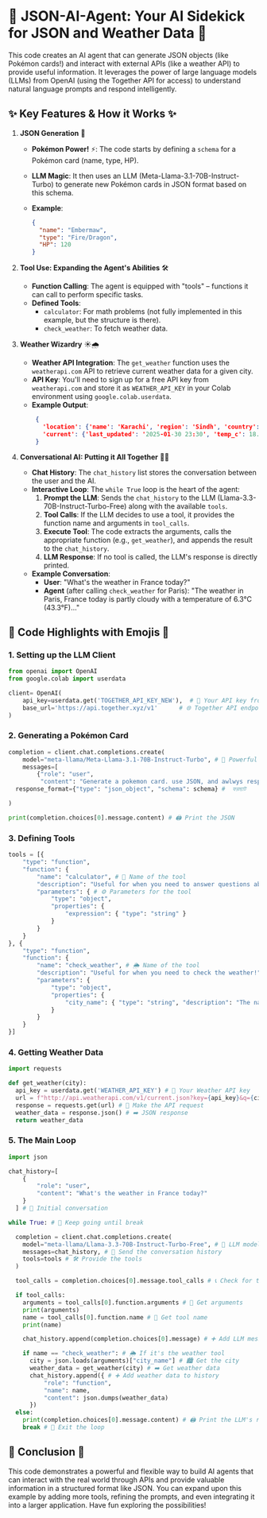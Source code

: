 # 🌟 **JSON-AI-Agent: Your AI Sidekick for JSON and Weather Data** 🌟


This code creates an AI agent that can generate JSON objects (like Pokémon cards!) and interact with external APIs (like a weather API) to provide useful information. It leverages the power of large language models (LLMs) from OpenAI (using the Together API for access) to understand natural language prompts and respond intelligently.

## ✨ **Key Features & How it Works** ✨

1. **JSON Generation** 🤖
    *   **Pokémon Power!** ⚡️: The code starts by defining a `schema` for a Pokémon card (name, type, HP).
    *   **LLM Magic**: It then uses an LLM (Meta-Llama-3.1-70B-Instruct-Turbo) to generate new Pokémon cards in JSON format based on this schema.
    *   **Example**:

        ```json
        {
          "name": "Embermaw",
          "type": "Fire/Dragon",
          "HP": 120
        }
        ```

2. **Tool Use: Expanding the Agent's Abilities** 🛠️
    *   **Function Calling**: The agent is equipped with "tools" – functions it can call to perform specific tasks.
    *   **Defined Tools**:
        *   `calculator`: For math problems (not fully implemented in this example, but the structure is there).
        *   `check_weather`: To fetch weather data.

3. **Weather Wizardry** ☀️🌧️
    *   **Weather API Integration**: The `get_weather` function uses the `weatherapi.com` API to retrieve current weather data for a given city.
    *   **API Key**: You'll need to sign up for a free API key from `weatherapi.com` and store it as `WEATHER_API_KEY` in your Colab environment using `google.colab.userdata`.
    *   **Example Output**:
        ```json
         {
           'location': {'name': 'Karachi', 'region': 'Sindh', 'country': 'Pakistan', ...},
           'current': {'last_updated': '2025-01-30 23:30', 'temp_c': 18.3, 'temp_f': 64.9, 'condition': {'text': 'Mist', ...}, ...}
         }
        ```

4. **Conversational AI: Putting it All Together** 🧠💬
    *   **Chat History**: The `chat_history` list stores the conversation between the user and the AI.
    *   **Interactive Loop**: The `while True` loop is the heart of the agent:
        1. **Prompt the LLM**: Sends the `chat_history` to the LLM (Llama-3.3-70B-Instruct-Turbo-Free) along with the available `tools`.
        2. **Tool Calls**: If the LLM decides to use a tool, it provides the function name and arguments in `tool_calls`.
        3. **Execute Tool**: The code extracts the arguments, calls the appropriate function (e.g., `get_weather`), and appends the result to the `chat_history`.
        4. **LLM Response**: If no tool is called, the LLM's response is directly printed.
    *   **Example Conversation**:
        *   **User**: "What's the weather in France today?"
        *   **Agent** (after calling `check_weather` for Paris): "The weather in Paris, France today is partly cloudy with a temperature of 6.3°C (43.3°F)..."

## 🚀 **Code Highlights with Emojis** 🚀

### **1. Setting up the LLM Client**

```python
from openai import OpenAI
from google.colab import userdata

client= OpenAI(
    api_key=userdata.get('TOGETHER_API_KEY_NEW'),  # 🔑 Your API key from Together
    base_url='https://api.together.xyz/v1'      # 🌐 Together API endpoint
)
```

### **2. Generating a Pokémon Card**

```python
completion = client.chat.completions.create(
    model="meta-llama/Meta-Llama-3.1-70B-Instruct-Turbo", # 🧠 Powerful LLM
    messages=[
        {"role": "user",
         "content": "Generate a pokemon card. use JSON, and awlwys respones in this format: "}], # 📝 Prompt
  response_format={"type": "json_object", "schema": schema} #  ফরম্যাট

)

print(completion.choices[0].message.content) # 🖨️ Print the JSON
```

### **3. Defining Tools**

```python
tools = [{
    "type": "function",
    "function": {
        "name": "calculator", # 🧮 Name of the tool
        "description": "Useful for when you need to answer questions about math.", # ℹ️ Description
        "parameters": { # ⚙️ Parameters for the tool
            "type": "object",
            "properties": {
                "expression": { "type": "string" }
            }
        }
    }
}, {
    "type": "function",
    "function": {
        "name": "check_weather", # 🌦️ Name of the tool
        "description": "Useful for when you need to check the weather!", # ℹ️ Description
        "parameters": {
            "type": "object",
            "properties": {
                "city_name": { "type": "string", "description": "The name of a city NOT a country" } # 🏙️ City parameter
            }
        }
    }
}]
```

### **4. Getting Weather Data**

```python
import requests

def get_weather(city):
  api_key = userdata.get('WEATHER_API_KEY') # 🔑 Your Weather API key
  url = f"http://api.weatherapi.com/v1/current.json?key={api_key}&q={city}&aqi=no" # 🌐 API URL
  response = requests.get(url) # 📡 Make the API request
  weather_data = response.json() # ➡️ JSON response
  return weather_data
```

### **5. The Main Loop**

```python
import json

chat_history=[
    {
        "role": "user",
        "content": "What's the weather in France today?"
    }
  ] # 💬 Initial conversation

while True: # 🔁 Keep going until break

  completion = client.chat.completions.create(
    model="meta-llama/Llama-3.3-70B-Instruct-Turbo-Free", # 🧠 LLM model
    messages=chat_history, # 📜 Send the conversation history
    tools=tools # 🛠️ Provide the tools
  )

  tool_calls = completion.choices[0].message.tool_calls # 📞 Check for tool calls

  if tool_calls:
    arguments = tool_calls[0].function.arguments # 📄 Get arguments
    print(arguments)
    name = tool_calls[0].function.name # 🧰 Get tool name
    print(name)

    chat_history.append(completion.choices[0].message) # ➕ Add LLM message to history

    if name == "check_weather": # 🌦️ If it's the weather tool
      city = json.loads(arguments)["city_name"] # 🏙️ Get the city
      weather_data = get_weather(city) # ➡️ Get weather data
      chat_history.append({ # ➕ Add weather data to history
          "role": "function",
          "name": name,
          "content": json.dumps(weather_data)
      })
  else:
    print(completion.choices[0].message.content) # 🖨️ Print the LLM's response
    break # 🛑 Exit the loop
```

## 🎉 **Conclusion** 🎉

This code demonstrates a powerful and flexible way to build AI agents that can interact with the real world through APIs and provide valuable information in a structured format like JSON. You can expand upon this example by adding more tools, refining the prompts, and even integrating it into a larger application. Have fun exploring the possibilities!
